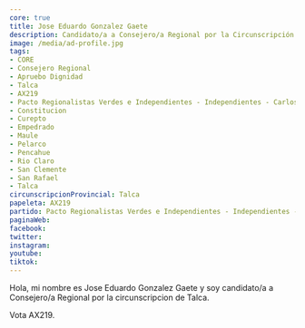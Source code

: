 ```yaml
---
core: true
title: Jose Eduardo Gonzalez Gaete
description: Candidato/a a Consejero/a Regional por la Circunscripción de Talca
image: /media/ad-profile.jpg
tags:
- CORE
- Consejero Regional
- Apruebo Dignidad
- Talca
- AX219
- Pacto Regionalistas Verdes e Independientes - Independientes - Carlos Henriquez Ramirez
- Constitucion
- Curepto
- Empedrado
- Maule
- Pelarco
- Pencahue
- Rio Claro
- San Clemente
- San Rafael
- Talca
circunscripcionProvincial: Talca
papeleta: AX219
partido: Pacto Regionalistas Verdes e Independientes - Independientes - Carlos Henriquez Ramirez
paginaWeb:
facebook:
twitter:
instagram:
youtube:
tiktok:
---
```

Hola, mi nombre es Jose Eduardo Gonzalez Gaete y soy candidato/a a Consejero/a Regional por la circunscripcion de Talca.

Vota AX219.